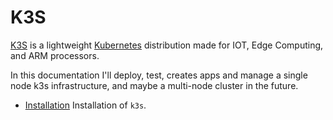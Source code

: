 # K3S

[K3S](https://k3s.io/) is a lightweight [Kubernetes](https://kubernetes.io/) distribution made for IOT, Edge Computing, and ARM processors.

In this documentation I'll deploy, test, creates apps and manage a single node k3s infrastructure, and maybe a multi-node cluster in the future.

- [Installation](installation/README.md) Installation of `k3s`.